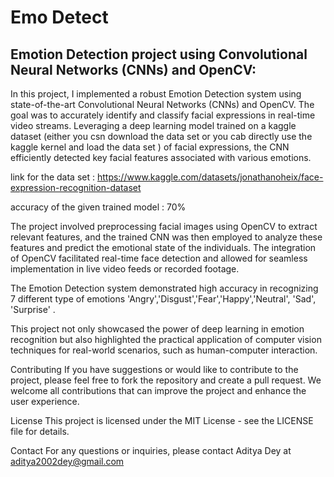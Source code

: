# Emo Detect

## Emotion Detection project using Convolutional Neural Networks (CNNs) and OpenCV:

In this project, I implemented a robust Emotion Detection system using state-of-the-art Convolutional Neural Networks (CNNs) and OpenCV. The goal was to accurately identify and classify facial expressions in real-time video streams. Leveraging a deep learning model trained on a kaggle dataset  (either you csn download the data set or you cab directly use the kaggle kernel and load the data set ) of facial expressions, the CNN efficiently detected key facial features associated with various emotions.

link for the data set : https://www.kaggle.com/datasets/jonathanoheix/face-expression-recognition-dataset

accuracy of the given trained model : 70%

The project involved preprocessing facial images using OpenCV to extract relevant features, and the trained CNN was then employed to analyze these features and predict the emotional state of the individuals. The integration of OpenCV facilitated real-time face detection and allowed for seamless implementation in live video feeds or recorded footage.

The Emotion Detection system demonstrated high accuracy in recognizing 7 different type of emotions 'Angry','Disgust','Fear','Happy','Neutral', 'Sad', 'Surprise' .

This project not only showcased the power of deep learning in emotion recognition but also highlighted the practical application of computer vision techniques for real-world scenarios, such as human-computer interaction.

Contributing If you have suggestions or would like to contribute to the project, please feel free to fork the repository and create a pull request. We welcome all contributions that can improve the project and enhance the user experience.

License This project is licensed under the MIT License - see the LICENSE file for details.

Contact For any questions or inquiries, please contact Aditya Dey at aditya2002dey@gmail.com
